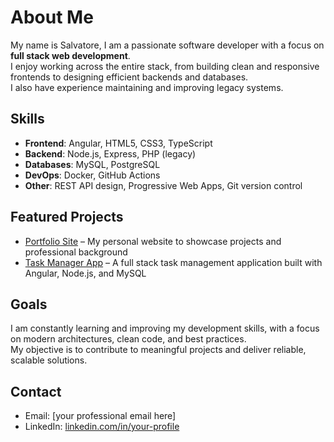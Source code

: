 # About Me

My name is Salvatore, I am a passionate software developer with a focus on **full stack web development**.  
I enjoy working across the entire stack, from building clean and responsive frontends to designing efficient backends and databases.  
I also have experience maintaining and improving legacy systems.

## Skills
- **Frontend**: Angular, HTML5, CSS3, TypeScript
- **Backend**: Node.js, Express, PHP (legacy)
- **Databases**: MySQL, PostgreSQL
- **DevOps**: Docker, GitHub Actions
- **Other**: REST API design, Progressive Web Apps, Git version control

## Featured Projects
- [Portfolio Site](https://github.com/salvatoreDev-prog/portfolio-site) – My personal website to showcase projects and professional background
- [Task Manager App](https://github.com/salvatoreDev-prog/task-manager-app) – A full stack task management application built with Angular, Node.js, and MySQL

## Goals
I am constantly learning and improving my development skills, with a focus on modern architectures, clean code, and best practices.  
My objective is to contribute to meaningful projects and deliver reliable, scalable solutions.

## Contact
- Email: [your professional email here]  
- LinkedIn: [linkedin.com/in/your-profile](https://linkedin.com/in/your-profile)

